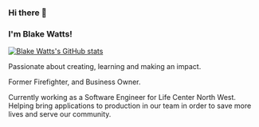 ### Hi there 👋
### I'm Blake Watts!

[![Blake Watts's GitHub stats](https://github-readme-stats.vercel.app/api?username=Watts-Blake&theme=gruvbox&show_icons=true)](https://github.com/Watts-Blake)

Passionate about creating, learning and making an impact.

Former Firefighter, and Business Owner.

Currently working as a Software Engineer for Life Center North West. Helping bring applications to production in our team in order to save more lives and serve our community.

<!--
**Watts-Blake/Watts-Blake** is a ✨ _special_ ✨ repository because its `README.md` (this file) appears on your GitHub profile.

Here are some ideas to get you started:

- 🔭 I’m currently working on ...
- 🌱 I’m currently learning ...
- 👯 I’m looking to collaborate on ...
- 🤔 I’m looking for help with ...
- 💬 Ask me about ...
- 📫 How to reach me: ...
- 😄 Pronouns: ...
- ⚡ Fun fact: ...
-->
